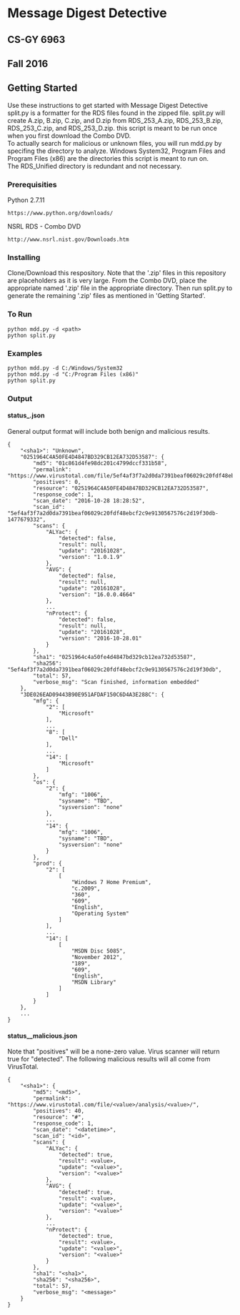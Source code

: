 # Message Digest Detective

## CS-GY 6963
## Fall 2016
##

## Getting Started

Use these instructions to get started with Message Digest Detective  
split.py is a formatter for the RDS files found in the zipped file. split.py will create A.zip, B.zip, C.zip, and D.zip from RDS_253_A.zip, RDS_253_B.zip, RDS_253_C.zip, and RDS_253_D.zip. this script is meant to be run once when you first download the Combo DVD.  
To actually search for malicious or unknown files, you will run mdd.py by specifing the directory to analyze. Windows System32, Program Files and Program Files (x86) are the directories this script is meant to run on.  
The RDS_Unified directory is redundant and not necessary.

### Prerequisities

Python 2.7.11

```
https://www.python.org/downloads/
```
NSRL RDS - Combo DVD

```
http://www.nsrl.nist.gov/Downloads.htm
```

### Installing

Clone/Download this respository. Note that the '.zip' files in this repository are placeholders as it is very large. From the Combo DVD, place the appropriate named '.zip' file in the appropriate directory. Then run split.py to generate the remaining '.zip' files as mentioned in 'Getting Started'.

### To Run
```
python mdd.py -d <path>
python split.py
```

### Examples
```
python mdd.py -d C:/Windows/System32
python mdd.py -d "C:/Program Files (x86)"
python split.py
```

### Output

#### status_<time>.json  
General output format will include both benign and malicious results.
```
{
    "<sha1>": "Unknown",
    "0251964C4A50FE4D4847BD329CB12EA732D53587": {
        "md5": "01c861d4fe98dc201c4799dccf331b58",
        "permalink": "https://www.virustotal.com/file/5ef4af3f7a2d0da7391beaf06029c20fdf48ebcf2c9e9130567576c2d19f30db/analysis/1477679332/",
        "positives": 0,
        "resource": "0251964C4A50FE4D4847BD329CB12EA732D53587",
        "response_code": 1,
        "scan_date": "2016-10-28 18:28:52",
        "scan_id": "5ef4af3f7a2d0da7391beaf06029c20fdf48ebcf2c9e9130567576c2d19f30db-1477679332",
        "scans": {
            "ALYac": {
                "detected": false,
                "result": null,
                "update": "20161028",
                "version": "1.0.1.9"
            },
            "AVG": {
                "detected": false,
                "result": null,
                "update": "20161028",
                "version": "16.0.0.4664"
            },
            ...
            "nProtect": {
                "detected": false,
                "result": null,
                "update": "20161028",
                "version": "2016-10-28.01"
            }
        },
        "sha1": "0251964c4a50fe4d4847bd329cb12ea732d53587",
        "sha256": "5ef4af3f7a2d0da7391beaf06029c20fdf48ebcf2c9e9130567576c2d19f30db",
        "total": 57,
        "verbose_msg": "Scan finished, information embedded"
    },
    "3DE026EAD09443B90E951AFDAF150C6D4A3E288C": {
        "mfg": {
            "2": [
                "Microsoft"
            ],
            ...
            "8": [
                "Dell"
            ],
            ...
            "14": [
                "Microsoft"
            ]
        },
        "os": {
            "2": {
                "mfg": "1006",
                "sysname": "TBD",
                "sysversion": "none"
            },
            ...
            "14": {
                "mfg": "1006",
                "sysname": "TBD",
                "sysversion": "none"
            }
        },
        "prod": {
            "2": [
                [
                    "Windows 7 Home Premium",
                    "c.2009",
                    "360",
                    "609",
                    "English",
                    "Operating System"
                ]
            ],
            ...
            "14": [
                [
                    "MSDN Disc 5085",
                    "November 2012",
                    "189",
                    "609",
                    "English",
                    "MSDN Library"
                ]
            ]
        }
    },
    ...
}
```

#### status_<time>_malicious.json  
Note that "positives" will be a none-zero value. Virus scanner will return true for "detected". The following malicious results will all come from VirusTotal.
```
{
    "<sha1>": {
        "md5": "<md5>",
        "permalink": "https://www.virustotal.com/file/<value>/analysis/<value>/",
        "positives": 40,
        "resource": "#",
        "response_code": 1,
        "scan_date": "<datetime>",
        "scan_id": "<id>",
        "scans": {
            "ALYac": {
                "detected": true,
                "result": <value>,
                "update": "<value>",
                "version": "<value>"
            },
            "AVG": {
                "detected": true,
                "result": <value>,
                "update": "<value>",
                "version": "<value>"
            },
            ...
            "nProtect": {
                "detected": true,
                "result": <value>,
                "update": "<value>",
                "version": "<value>"
            }
        },
        "sha1": "<sha1>",
        "sha256": "<sha256>",
        "total": 57,
        "verbose_msg": "<message>"
    }
}
```
